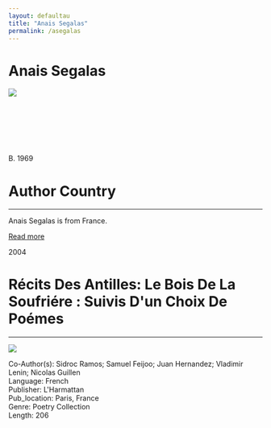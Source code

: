 ```yaml
---
layout: defaultau
title: "Anais Segalas"
permalink: /asegalas
---
```

<!-- partial:index.partial.html -->
<div class="content">
    <h1>Anais Segalas</h1>
    <div class="quote">
        <div><img src="https://upload.wikimedia.org/wikipedia/commons/2/22/Ana%C3%AFs_S%C3%A9galas.jpg" class="logo"></div>
    </div>
    <div class="timeline">
        <div style="padding-bottom:100px;"></div>
        <div class="block">
            <div class="date right"><p class="right">B. 1969</p></div>
            <div class="dot"></div>
            <div class="left first">
                <h1>Author Country</h1><hr>
            <p>Anais Segalas is from France.</p>
                <a href="https://en.wikipedia.org/wiki/Ana%C3%AFs_S%C3%A9galas"_blank">Read more</a>
            </div>
        </div>
        <div class="block">
            <div class="date left"><p class="left">2004</p></div>
            <div class="dot"></div>
            <div class="right">
                <h1>Récits Des Antilles: Le Bois De La Soufriére : Suivis D'un Choix De Poémes</h1><hr>
                <p><img src="https://books.google.dm/books/content?id=ozFmzgEACAAJ&printsec=frontcover&img=1&zoom=1&imgtk=AFLRE712feGfB8ZnMNWQXLY3YhzO_DMCSIBczXpsh9LQEEslt1WkrZwGIAEBRPKIf4H4YXDVshPjrWTXU40sPGg83piZN9-MgKP5PiPewHweqt_BkK8dkeKrg0cwYb5h6obAVwn52ms7"></p>
                <p>
		    Co-Author(s): Sidroc Ramos; Samuel Feijoo; Juan Hernandez; Vladimir Lenin; Nicolas Guillen<br/>               
		    Language: French<br/>
                Publisher: L'Harmattan<br/>
                Pub_location: Paris, France<br/>
                Genre: Poetry Collection<br/>
                Length: 206  <br/>                   </p>
            </div>
        </div>
